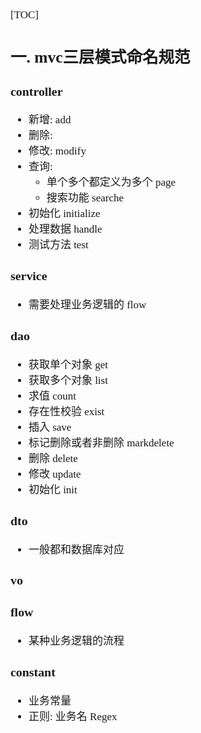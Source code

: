 <span  style="font-family: Simsun,serif; font-size: 17px; ">

[TOC]

## 一. mvc三层模式命名规范

### controller


- 新增: add
- 删除:
- 修改: modify
- 查询:
  - 单个多个都定义为多个 page
  - 搜索功能 searche
- 初始化 initialize
- 处理数据 handle
- 测试方法 test

### service

- 需要处理业务逻辑的 flow

### dao

- 获取单个对象 get
- 获取多个对象 list
- 求值 count
- 存在性校验 exist
- 插入 save
- 标记删除或者非删除 markdelete
- 删除 delete
- 修改 update
- 初始化 init

### dto

- 一般都和数据库对应

### vo

### flow

- 某种业务逻辑的流程

### constant

- 业务常量
- 正则: 业务名 Regex

</span>